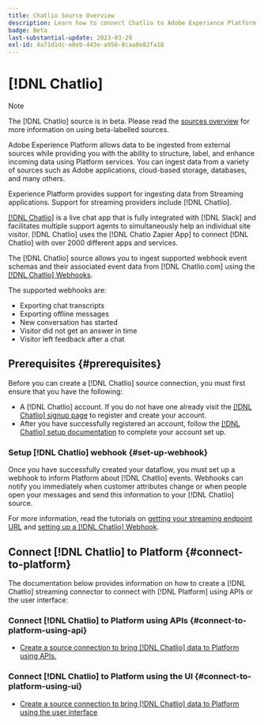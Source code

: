 ```yaml
---
title: Chatlio Source Overview
description: Learn how to connect Chatlio to Adobe Experience Platform using APIs or the user interface by leveraging webhooks
badge: Beta
last-substantial-update: 2023-03-29
exl-id: 4a71d1dc-e0eb-443e-a956-8caa0e82fa18
---
```

# [!DNL Chatlio]

>[!NOTE]
>
>The [!DNL Chatlio] source is in beta. Please read the [sources overview](../../home.md#terms-and-conditions) for more information on using beta-labelled sources.

Adobe Experience Platform allows data to be ingested from external sources while providing you with the ability to structure, label, and enhance incoming data using Platform services. You can ingest data from a variety of sources such as Adobe applications, cloud-based storage, databases, and many others.

Experience Platform provides support for ingesting data from Streaming applications. Support for streaming providers include [!DNL Chatlio].

[[!DNL Chatlio]](https://chatlio.com/) is a live chat app that is fully integrated with [!DNL Slack] and facilitates multiple support agents to  simultaneously help an individual site visitor. [!DNL Chatlio] uses the [!DNL Chatio Zapier App] to connect [!DNL Chatlio] with over 2000 different apps and services.

The [!DNL Chatlio] source allows you to ingest supported webhook event schemas and their associated event data from [!DNL Chatlio.com] using the [[!DNL Chatlio] Webhooks](https://chatlio.com/docs/webhooks/).

The supported webhooks are:

* Exporting chat transcripts
* Exporting offline messages
* New conversation has started
* Visitor did not get an answer in time
* Visitor left feedback after a chat

## Prerequisites {#prerequisites}

Before you can create a [!DNL Chatlio] source connection, you must first ensure that you have the following:

* A [!DNL Chatlio] account. If you do not have one already visit the [[!DNL Chatlio] signup page](https://chatlio.com/app/#/signup) to register and create your account.
* After you have successfully registered an account, follow the [[!DNL Chatlio] setup documentation](https://chatlio.com/docs/setup/) to complete your account set up.

### Setup [!DNL Chatlio] webhook {#set-up-webhook}

Once you have successfully created your dataflow, you must set up a webhook to inform Platform about [!DNL Chatlio] events. Webhooks can notify you immediately when customer attributes change or when people open your messages and send this information to your [!DNL Chatlio] source. 

For more information, read the tutorials on [getting your streaming endpoint URL](../../tutorials/ui/create/marketing-automation/chatlio-webhook.md#get-streaming-endpoint) and [setting up a [!DNL Chatlio] Webhook](../../tutorials/ui/create/marketing-automation/chatlio-webhook.md#set-up-webhook).

## Connect [!DNL Chatlio] to Platform {#connect-to-platform}

The documentation below provides information on how to create a [!DNL Chatlio] streaming connector to connect with [!DNL Platform] using APIs or the user interface:

### Connect [!DNL Chatlio] to Platform using APIs {#connect-to-platform-using-api}

* [Create a source connection to bring [!DNL Chatlio] data to Platform using APIs.](../../tutorials/api/create/marketing-automation/chatlio-webhook.md)

### Connect [!DNL Chatlio] to Platform using the UI {#connect-to-platform-using-ui}

* [Create a source connection to bring [!DNL Chatlio] data to Platform using the user interface](../../tutorials/ui/create/marketing-automation/chatlio-webhook.md)
